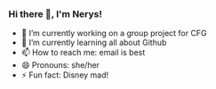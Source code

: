 ### Hi there 👋, I'm Nerys!

- 🔭 I’m currently working on a group project for CFG
- 🌱 I’m currently learning all about Github
- 📫 How to reach me: email is best
- 😄 Pronouns: she/her
- ⚡ Fun fact: Disney mad!

